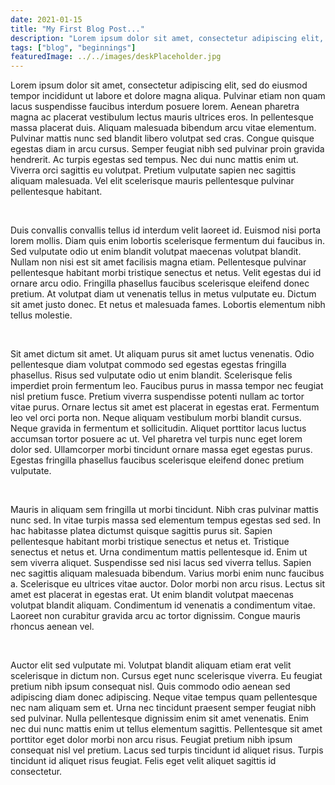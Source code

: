 ```yaml
---
date: 2021-01-15
title: "My First Blog Post..."
description: "Lorem ipsum dolor sit amet, consectetur adipiscing elit, sed do eiusmod tempor incididunt ut labore et dolore magna aliqua."
tags: ["blog", "beginnings"]
featuredImage: ../../images/deskPlaceholder.jpg
---
```


Lorem ipsum dolor sit amet, consectetur adipiscing elit, sed do eiusmod tempor incididunt ut labore et dolore magna aliqua. Pulvinar etiam non quam lacus suspendisse faucibus interdum posuere lorem. Aenean pharetra magna ac placerat vestibulum lectus mauris ultrices eros. In pellentesque massa placerat duis. Aliquam malesuada bibendum arcu vitae elementum. Pulvinar mattis nunc sed blandit libero volutpat sed cras. Congue quisque egestas diam in arcu cursus. Semper feugiat nibh sed pulvinar proin gravida hendrerit. Ac turpis egestas sed tempus. Nec dui nunc mattis enim ut. Viverra orci sagittis eu volutpat. Pretium vulputate sapien nec sagittis aliquam malesuada. Vel elit scelerisque mauris pellentesque pulvinar pellentesque habitant.

<br/>

Duis convallis convallis tellus id interdum velit laoreet id. Euismod nisi porta lorem mollis. Diam quis enim lobortis scelerisque fermentum dui faucibus in. Sed vulputate odio ut enim blandit volutpat maecenas volutpat blandit. Nullam non nisi est sit amet facilisis magna etiam. Pellentesque pulvinar pellentesque habitant morbi tristique senectus et netus. Velit egestas dui id ornare arcu odio. Fringilla phasellus faucibus scelerisque eleifend donec pretium. At volutpat diam ut venenatis tellus in metus vulputate eu. Dictum sit amet justo donec. Et netus et malesuada fames. Lobortis elementum nibh tellus molestie.

<br/>

Sit amet dictum sit amet. Ut aliquam purus sit amet luctus venenatis. Odio pellentesque diam volutpat commodo sed egestas egestas fringilla phasellus. Risus sed vulputate odio ut enim blandit. Scelerisque felis imperdiet proin fermentum leo. Faucibus purus in massa tempor nec feugiat nisl pretium fusce. Pretium viverra suspendisse potenti nullam ac tortor vitae purus. Ornare lectus sit amet est placerat in egestas erat. Fermentum leo vel orci porta non. Neque aliquam vestibulum morbi blandit cursus. Neque gravida in fermentum et sollicitudin. Aliquet porttitor lacus luctus accumsan tortor posuere ac ut. Vel pharetra vel turpis nunc eget lorem dolor sed. Ullamcorper morbi tincidunt ornare massa eget egestas purus. Egestas fringilla phasellus faucibus scelerisque eleifend donec pretium vulputate.

<br/>

Mauris in aliquam sem fringilla ut morbi tincidunt. Nibh cras pulvinar mattis nunc sed. In vitae turpis massa sed elementum tempus egestas sed sed. In hac habitasse platea dictumst quisque sagittis purus sit. Sapien pellentesque habitant morbi tristique senectus et netus et. Tristique senectus et netus et. Urna condimentum mattis pellentesque id. Enim ut sem viverra aliquet. Suspendisse sed nisi lacus sed viverra tellus. Sapien nec sagittis aliquam malesuada bibendum. Varius morbi enim nunc faucibus a. Scelerisque eu ultrices vitae auctor. Dolor morbi non arcu risus. Lectus sit amet est placerat in egestas erat. Ut enim blandit volutpat maecenas volutpat blandit aliquam. Condimentum id venenatis a condimentum vitae. Laoreet non curabitur gravida arcu ac tortor dignissim. Congue mauris rhoncus aenean vel.

<br/>

Auctor elit sed vulputate mi. Volutpat blandit aliquam etiam erat velit scelerisque in dictum non. Cursus eget nunc scelerisque viverra. Eu feugiat pretium nibh ipsum consequat nisl. Quis commodo odio aenean sed adipiscing diam donec adipiscing. Neque vitae tempus quam pellentesque nec nam aliquam sem et. Urna nec tincidunt praesent semper feugiat nibh sed pulvinar. Nulla pellentesque dignissim enim sit amet venenatis. Enim nec dui nunc mattis enim ut tellus elementum sagittis. Pellentesque sit amet porttitor eget dolor morbi non arcu risus. Feugiat pretium nibh ipsum consequat nisl vel pretium. Lacus sed turpis tincidunt id aliquet risus. Turpis tincidunt id aliquet risus feugiat. Felis eget velit aliquet sagittis id consectetur.

